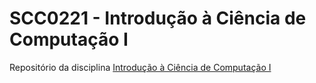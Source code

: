 # SCC0221 - Introdução à Ciência de Computação I

Repositório da disciplina [Introdução à Ciência de Computação I](https://uspdigital.usp.br/jupiterweb/obterDisciplina?sgldis=SCC0221&verdis=2)

